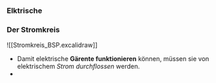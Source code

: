 ### Elktrische 
### Der Stromkreis
![[Stromkreis_BSP.excalidraw]]

- Damit elektrische **Gärente funktionieren** können, müssen sie von elektrischem *Strom durchflossen* werden.
- 